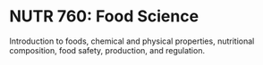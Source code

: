 # NUTR 760: Food Science

Introduction to foods, chemical and physical properties, nutritional composition, food safety, production, and regulation.